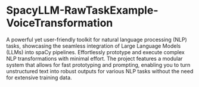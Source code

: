 # SpacyLLM-RawTaskExample-VoiceTransformation
 A powerful yet user-friendly toolkit for natural language processing (NLP) tasks, showcasing the seamless integration of Large Language Models (LLMs) into spaCy pipelines. Effortlessly prototype and execute complex NLP transformations with minimal effort. The project features a modular system that allows for fast prototyping and prompting, enabling you to turn unstructured text into robust outputs for various NLP tasks without the need for extensive training data.
